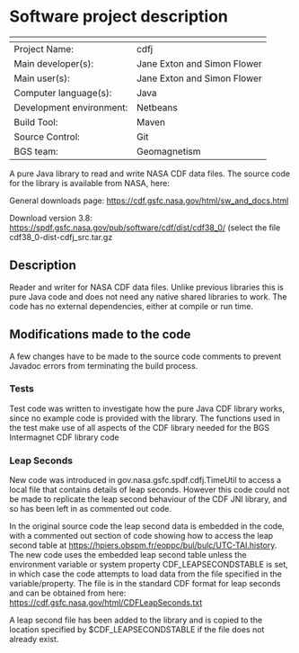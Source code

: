 # Software project description

| <!--              -->    | <!-- -->    |
|--------------------------|-------------|
| Project Name:            | cdfj |
| Main developer(s):       | Jane Exton and Simon Flower  |
| Main user(s):            | Jane Exton and Simon Flower |
| Computer language(s):    | Java |
| Development environment: | Netbeans |
| Build Tool:              | Maven |
| Source Control:          | Git |
| BGS team:                | Geomagnetism |

A pure Java library to read and write NASA CDF data files. The source code for the
library is available from NASA, here:

General downloads page: https://cdf.gsfc.nasa.gov/html/sw_and_docs.html

Download version 3.8: https://spdf.gsfc.nasa.gov/pub/software/cdf/dist/cdf38_0/
(select the file cdf38_0-dist-cdfj_src.tar.gz

## Description

Reader and writer for NASA CDF data files. Unlike previous libraries this is pure
Java code and does not need any native shared libraries to work. The code has no
external dependencies, either at compile or run time.


## Modifications made to the code

A few changes have to be made to the source code comments to prevent
Javadoc errors from terminating the build process.

### Tests ###

Test code was written to investigate how the pure Java CDF library works,
since no example code is provided with the library. The functions used
in the test make use of all aspects of the CDF library needed for the
BGS Intermagnet CDF library code

### Leap Seconds ###

New code was introduced in gov.nasa.gsfc.spdf.cdfj.TimeUtil to access a
local file that contains details of leap seconds. However this code could
not be made to replicate the leap second behaviour of the CDF JNI library,
and so has been left in as commented out code.

In the original source code the leap second data is embedded in the code, with 
a commented out section of code showing how to access the leap second table at 
https://hpiers.obspm.fr/eoppc/bul/bulc/UTC-TAI.history. The new code uses the
embedded leap second table unless the environment variable or system property
CDF_LEAPSECONDSTABLE is set, in which case the code attempts to load data from 
the file specified in the variable/property. The file is in
the standard CDF format for leap seconds and can be obtained from here:
https://cdf.gsfc.nasa.gov/html/CDFLeapSeconds.txt

A leap second file has been added to the library and is copied to the location
specified by $CDF_LEAPSECONDSTABLE if the file does not already exist.

